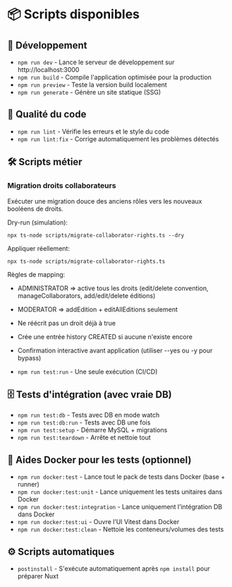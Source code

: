 # 📦 Scripts disponibles

## 🚀 Développement
- `npm run dev` - Lance le serveur de développement sur http://localhost:3000
- `npm run build` - Compile l'application optimisée pour la production  
- `npm run preview` - Teste la version build localement
- `npm run generate` - Génère un site statique (SSG)

## 🧹 Qualité du code
- `npm run lint` - Vérifie les erreurs et le style du code
- `npm run lint:fix` - Corrige automatiquement les problèmes détectés

## 🛠️ Scripts métier

### Migration droits collaborateurs

Exécuter une migration douce des anciens rôles vers les nouveaux booléens de droits.

Dry-run (simulation):
```
npx ts-node scripts/migrate-collaborator-rights.ts --dry
```

Appliquer réellement:
```
npx ts-node scripts/migrate-collaborator-rights.ts
```

Règles de mapping:
- ADMINISTRATOR => active tous les droits (edit/delete convention, manageCollaborators, add/edit/delete éditions)
- MODERATOR => addEdition + editAllEditions seulement
- Ne réécrit pas un droit déjà à true
- Crée une entrée history CREATED si aucune n'existe encore
 - Confirmation interactive avant application (utiliser --yes ou -y pour bypass)


- `npm run test:run` - Une seule exécution (CI/CD)

## 🗄️ Tests d'intégration (avec vraie DB)
- `npm run test:db` - Tests avec DB en mode watch
- `npm run test:db:run` - Tests avec DB une fois
- `npm run test:setup` - Démarre MySQL + migrations
- `npm run test:teardown` - Arrête et nettoie tout

## 🐳 Aides Docker pour les tests (optionnel)
- `npm run docker:test` - Lance tout le pack de tests dans Docker (base + runner)
- `npm run docker:test:unit` - Lance uniquement les tests unitaires dans Docker
- `npm run docker:test:integration` - Lance uniquement l’intégration DB dans Docker
- `npm run docker:test:ui` - Ouvre l’UI Vitest dans Docker
- `npm run docker:test:clean` - Nettoie les conteneurs/volumes des tests

## ⚙️ Scripts automatiques
- `postinstall` - S'exécute automatiquement après `npm install` pour préparer Nuxt